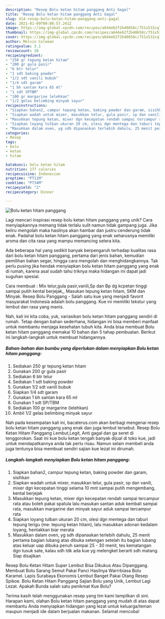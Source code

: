 ```yaml
---
description: "Resep Bolu ketan hitam panggang Anti Gagal"
title: "Resep Bolu ketan hitam panggang Anti Gagal"
slug: 414-resep-bolu-ketan-hitam-panggang-anti-gagal
date: 2021-01-09T00:08:57.241Z
image: https://img-global.cpcdn.com/recipes/a644e62f2b48658c/751x532cq70/bolu-ketan-hitam-panggang-foto-resep-utama.jpg
thumbnail: https://img-global.cpcdn.com/recipes/a644e62f2b48658c/751x532cq70/bolu-ketan-hitam-panggang-foto-resep-utama.jpg
cover: https://img-global.cpcdn.com/recipes/a644e62f2b48658c/751x532cq70/bolu-ketan-hitam-panggang-foto-resep-utama.jpg
author: Melvin Coleman
ratingvalue: 3.1
reviewcount: 10
recipeingredient:
- "250 gr tepung ketan hitam"
- "200 gr gula pasir"
- "6 btr telur"
- "1 sdt baking powder"
- "1/2 sdt vanili bubuk"
- "1/4 sdt garam"
- "1 bh santan kara 65 ml"
- "1 sdt SPTBM"
- "100 gr margarine lelehkan"
- "1/2 gelas belimbing minyak sayur"
recipeinstructions:
- "Siapkan bahan2, campur tepung ketan, baking powder dan garam, sisihkan"
- "Siapkan wadah untuk mixer, masukkan telur, gula pasir, sp dan vanili, mixer dgn kecepatan tinggi selama 10 mnt sampai putih mengembang, kental berjejak"
- "Masukkan tepung ketan, mixer dgn kecepatan rendah sampai tercampur rata atau boleh pakai spatula lalu masukan santan aduk kembali sampai rata, masukkan margarine dan minyak sayur aduk sampai tercampur rata"
- "Siapkan loyang tulban ukuran 20 cm, olesi dgn mentega dan taburi tepung terigu (me: tepung ketan hitam), lalu masukkan adonan kedalam loyang, hentakkan biar merata"
- "Masukkan dalam oven, yg sdh dipanaskan terlebih dahulu, 25 menit pertama bagian lubang atas dibuka setengan setelah itu bagian lubang atas keluar uap dibuka penuh sampai 25 - 30 menit, tes kematangan dgn tusuk sate, kalau sdh tdk ada kue yg melengket berarti sdh matang. Siap disajikan"
categories:
- Resep
tags:
- bolu
- ketan
- hitam

katakunci: bolu ketan hitam 
nutrition: 177 calories
recipecuisine: Indonesian
preptime: "PT11M"
cooktime: "PT34M"
recipeyield: "2"
recipecategory: Dinner

---
```



![Bolu ketan hitam panggang](https://img-global.cpcdn.com/recipes/a644e62f2b48658c/751x532cq70/bolu-ketan-hitam-panggang-foto-resep-utama.jpg)

Lagi mencari inspirasi resep bolu ketan hitam panggang yang unik? Cara menyiapkannya memang tidak terlalu sulit namun tidak gampang juga. Jika keliru mengolah maka hasilnya akan hambar dan justru cenderung tidak enak. Padahal bolu ketan hitam panggang yang enak seharusnya memiliki aroma dan cita rasa yang mampu memancing selera kita.

Ada beberapa hal yang sedikit banyak berpengaruh terhadap kualitas rasa dari bolu ketan hitam panggang, pertama dari jenis bahan, kemudian pemilihan bahan segar, hingga cara mengolah dan menghidangkannya. Tak perlu pusing jika hendak menyiapkan bolu ketan hitam panggang yang enak di rumah, karena asal sudah tahu triknya maka hidangan ini dapat jadi suguhan spesial.

Cara membuat : Mix telur,gula pasir,vanili,Sp dan Bp dg kcpetan tinggi sampai putih kental berjejak,, Masukan tepung ketan hitam, SKM dan Minyak. Resep Bolu Panggang - Salah satu kue yang menjadi favorit masyarakat Indonesia adalah bolu panggang. Kue ini memiliki tekstur yang lembut dan rasa yang manis.


Nah, kali ini kita coba, yuk, variasikan bolu ketan hitam panggang sendiri di rumah. Tetap dengan bahan sederhana, hidangan ini bisa memberi manfaat untuk membantu menjaga kesehatan tubuh kita. Anda bisa membuat Bolu ketan hitam panggang memakai 10 bahan dan 5 tahap pembuatan. Berikut ini langkah-langkah untuk membuat hidangannya.

<!--inarticleads1-->

##### Bahan-bahan dan bumbu yang diperlukan dalam menyiapkan Bolu ketan hitam panggang:

1. Sediakan 250 gr tepung ketan hitam
1. Gunakan 200 gr gula pasir
1. Sediakan 6 btr telur
1. Sediakan 1 sdt baking powder
1. Gunakan 1/2 sdt vanili bubuk
1. Siapkan 1/4 sdt garam
1. Gunakan 1 bh santan kara 65 ml
1. Gunakan 1 sdt SP/TBM
1. Sediakan 100 gr margarine (lelehkan)
1. Ambil 1/2 gelas belimbing minyak sayur


Nah pada kesempatan kali ini, bacaterus.com akan berbagi mengenai resep bolu ketan hitam panggang yang enak dan juga lembut tersebut. Resep Bolu Ketan Hitam Panggang Lembut,Legit, Anti gagal dan ga seret di tenggorokan. Saat ini kue bolu ketan tengah banyak dijual di toko kue, jadi untuk mendapatkannya anda tak perlu risau. Namun selain membeli anda juga tentunya bisa membuat sendiri sajian kue lezat ini dirumah. 

<!--inarticleads2-->

##### Langkah-langkah menyiapkan Bolu ketan hitam panggang:

1. Siapkan bahan2, campur tepung ketan, baking powder dan garam, sisihkan
1. Siapkan wadah untuk mixer, masukkan telur, gula pasir, sp dan vanili, mixer dgn kecepatan tinggi selama 10 mnt sampai putih mengembang, kental berjejak
1. Masukkan tepung ketan, mixer dgn kecepatan rendah sampai tercampur rata atau boleh pakai spatula lalu masukan santan aduk kembali sampai rata, masukkan margarine dan minyak sayur aduk sampai tercampur rata
1. Siapkan loyang tulban ukuran 20 cm, olesi dgn mentega dan taburi tepung terigu (me: tepung ketan hitam), lalu masukkan adonan kedalam loyang, hentakkan biar merata
1. Masukkan dalam oven, yg sdh dipanaskan terlebih dahulu, 25 menit pertama bagian lubang atas dibuka setengan setelah itu bagian lubang atas keluar uap dibuka penuh sampai 25 - 30 menit, tes kematangan dgn tusuk sate, kalau sdh tdk ada kue yg melengket berarti sdh matang. Siap disajikan


Resep Bolu Ketan Hitam Super Lembut Bisa Dikukus Atau Dipanggang. Membuat Bolu Sarang Semut Pakai Panci Hasilnya Warrrbiasa Bolu Karamel. Lapis Surabaya Ekonomis Lembut Banget Pakai Otang Resep Spikoe. Bolu Ketan Hitam Panggang Sajian Bolu yang Unik, Lembut Lagi Lezat. Apakah Bunda salah satu penikmat Kue Bolu? 

Terima kasih telah menggunakan resep yang tim kami tampilkan di sini. Harapan kami, olahan Bolu ketan hitam panggang yang mudah di atas dapat membantu Anda menyiapkan hidangan yang lezat untuk keluarga/teman maupun menjadi ide dalam berjualan makanan. Selamat mencoba!
